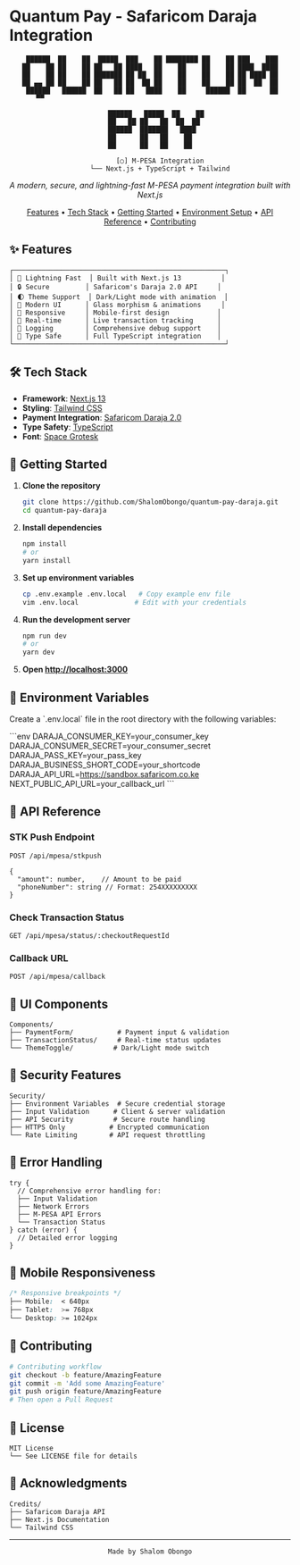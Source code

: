 # Quantum Pay - Safaricom Daraja Integration

<div align="center">

```
  ██████  ██    ██  █████  ███    ██ ████████ ██    ██ ███    ███ 
 ██    ██ ██    ██ ██   ██ ████   ██    ██    ██    ██ ████  ████ 
 ██    ██ ██    ██ ███████ ██ ██  ██    ██    ██    ██ ██ ████ ██ 
 ██ ▄▄ ██ ██    ██ ██   ██ ██  ██ ██    ██    ██    ██ ██  ██  ██ 
  ██████   ██████  ██   ██ ██   ████    ██     ██████  ██      ██ 
     ▀▀                                                            
                                                                  
    ██████   █████  ██    ██ 
    ██   ██ ██   ██  ██  ██  
    ██████  ███████   ████   
    ██      ██   ██    ██    
    ██      ██   ██    ██    
```

```
     [○] M-PESA Integration
     └── Next.js + TypeScript + Tailwind
```

  <p align="center">
    <em>A modern, secure, and lightning-fast M-PESA payment integration built with Next.js</em>
  </p>

  <p>
    <a href="#features">Features</a> •
    <a href="#tech-stack">Tech Stack</a> •
    <a href="#getting-started">Getting Started</a> •
    <a href="#environment-variables">Environment Setup</a> •
    <a href="#api-reference">API Reference</a> •
    <a href="#contributing">Contributing</a>
  </p>
</div>

## ✨ Features

```
┌─────────────────────────────────────────────────────┐
│ 🚀 Lightning Fast  │ Built with Next.js 13          │
│ 🔒 Secure         │ Safaricom's Daraja 2.0 API     │
│ 🌓 Theme Support  │ Dark/Light mode with animation  │
│ 🎨 Modern UI      │ Glass morphism & animations     │
│ 📱 Responsive     │ Mobile-first design            │
│ 🔄 Real-time      │ Live transaction tracking      │
│ 📝 Logging        │ Comprehensive debug support    │
│ 🔐 Type Safe      │ Full TypeScript integration    │
└─────────────────────────────────────────────────────┘
```

## 🛠 Tech Stack

- **Framework**: [Next.js 13](https://nextjs.org/)
- **Styling**: [Tailwind CSS](https://tailwindcss.com/)
- **Payment Integration**: [Safaricom Daraja 2.0](https://developer.safaricom.co.ke/)
- **Type Safety**: [TypeScript](https://www.typescriptlang.org/)
- **Font**: [Space Grotesk](https://fonts.google.com/specimen/Space+Grotesk)

## 🚀 Getting Started

1. **Clone the repository**
   ```bash
   git clone https://github.com/ShalomObongo/quantum-pay-daraja.git
   cd quantum-pay-daraja
   ```

2. **Install dependencies**
   ```bash
   npm install
   # or
   yarn install
   ```

3. **Set up environment variables**
   ```bash
   cp .env.example .env.local   # Copy example env file
   vim .env.local              # Edit with your credentials
   ```

4. **Run the development server**
   ```bash
   npm run dev
   # or
   yarn dev
   ```

5. **Open [http://localhost:3000](http://localhost:3000)**

## 🔑 Environment Variables

Create a \`.env.local\` file in the root directory with the following variables:

\`\`\`env
DARAJA_CONSUMER_KEY=your_consumer_key
DARAJA_CONSUMER_SECRET=your_consumer_secret
DARAJA_PASS_KEY=your_pass_key
DARAJA_BUSINESS_SHORT_CODE=your_shortcode
DARAJA_API_URL=https://sandbox.safaricom.co.ke
NEXT_PUBLIC_API_URL=your_callback_url
\`\`\`

## 📡 API Reference

### STK Push Endpoint
```http
POST /api/mpesa/stkpush

{
  "amount": number,    // Amount to be paid
  "phoneNumber": string // Format: 254XXXXXXXXX
}
```

### Check Transaction Status
```http
GET /api/mpesa/status/:checkoutRequestId
```

### Callback URL
```http
POST /api/mpesa/callback
```

## 🎨 UI Components

```
Components/
├── PaymentForm/           # Payment input & validation
├── TransactionStatus/     # Real-time status updates
└── ThemeToggle/          # Dark/Light mode switch
```

## 🔐 Security Features

```
Security/
├── Environment Variables  # Secure credential storage
├── Input Validation      # Client & server validation
├── API Security          # Secure route handling
├── HTTPS Only           # Encrypted communication
└── Rate Limiting        # API request throttling
```

## 🚧 Error Handling

```
try {
  // Comprehensive error handling for:
  ├── Input Validation
  ├── Network Errors
  ├── M-PESA API Errors
  └── Transaction Status
} catch (error) {
  // Detailed error logging
}
```

## 📱 Mobile Responsiveness

```css
/* Responsive breakpoints */
├── Mobile:  < 640px
├── Tablet:  >= 768px
└── Desktop: >= 1024px
```

## 🤝 Contributing

```bash
# Contributing workflow
git checkout -b feature/AmazingFeature
git commit -m 'Add some AmazingFeature'
git push origin feature/AmazingFeature
# Then open a Pull Request
```

## 📄 License

```
MIT License
└── See LICENSE file for details
```

## 🙏 Acknowledgments

```
Credits/
├── Safaricom Daraja API
├── Next.js Documentation
└── Tailwind CSS
```

---

<div align="center">

```
Made by Shalom Obongo
```

</div>
